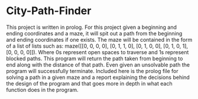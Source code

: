 # City-Path-Finder
This project is written in prolog. For this project given a beginning and ending coordinates and a maze, it will spit out a path from the beginning and ending coordinates if one exists. The maze will be contained in the form of a list of lists such as: 
          maze([[0, 0, 0, 0],
          [0, 1, 1, 0],
          [0, 1, 0, 0],
          [0, 1, 0, 1],
          [0, 0, 0, 0]]).
Where 0s represent open spaces to traverse and 1s represent blocked paths. This program will return the path taken from beginning to end along with the distance of that path. Even given an unsolvable path the program will successfully terminate.
Included here is the prolog file for solving a path in a given maze and a report explaining the decisions behind the design of the program and that goes more in depth in what each function does in the program.
